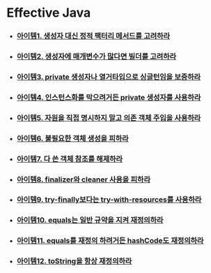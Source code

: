 # Effective Java

- ### [아이템1. 생성자 대신 정적 팩터리 메서드를 고려하라](/books/Effective%20Java/Item01.md)
- ### [아이템2. 생성자에 매개변수가 많다면 빌더를 고려하라](/books/Effective%20Java/Item02.md)
- ### [아이템3. private 생성자나 열거타입으로 싱글턴임을 보증하라](/books/Effective%20Java/Item03.md)
- ### [아이템4. 인스턴스화를 막으려거든 private 생성자를 사용하라](/books/Effective%20Java/Item04.md)
- ### [아이템5. 자원을 직접 명시하지 말고 의존 객체 주입을 사용하라](/books/Effective%20Java/Item05.md)
- ### [아이템6. 불필요한 객체 생성을 피하라](/books/Effective%20Java/Item06.md)
- ### [아이템7. 다 쓴 객체 참조를 해제하라](/books/Effective%20Java/Item07.md)
- ### [아이템8. finalizer와 cleaner 사용을 피하라](/books/Effective%20Java/Item08.md)
- ### [아이템9. try-finally보다는 try-with-resources를 사용하라](/books/Effective%20Java/Item09.md)
- ### [아이템10. equals는 일반 규약을 지켜 재정의하라](/books/Effective%20Java/Item10.md)
- ### [아이템11. equals를 재정의 하려거든 hashCode도 재정의하라](/books/Effective%20Java/Item11.md)
- ### [아이템12. toString을 항상 재정의하라](/books/Effective%20Java/Item12.md)